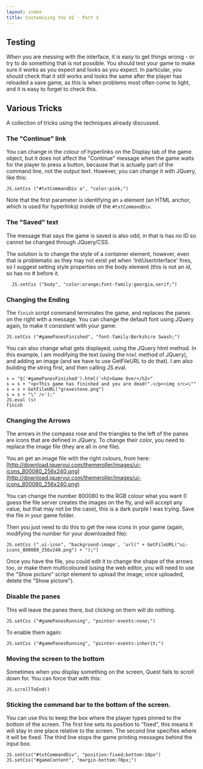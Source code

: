 ```yaml
---
layout: index
title: Customising the UI - Part 3
---
```


Testing
-------

When you are messing with the interface, it is easy to get things wrong - or try to do something that is not possible. You should test your game to make sure it works as you expect and looks as you expect. In particular, you should check that it still works and looks the same after the player has reloaded a save game, as this is when problems most often come to light, and it is easy to forget to check this.


Various Tricks
--------------

A collection of tricks using the techniques already discussed.

### The "Continue" link

You can change in the colour of hyperlinks on the Display tab of the game object, but it does not affect the "Continue" message when the game waits for the player to press a button, because that is actually part of the command line, not the output text. However, you can change it with JQuery, like this:

```
JS.setCss ("#txtCommandDiv a", "color:pink;")
```

Note that the first parameter is identifying an `a` element (an HTML anchor, which is used for hyperlinks) inside of the `#txtCommandDiv`.


### The "Saved" text

The message that says the game is saved is also odd, in that is has no ID so cannot be changed through JQuery/CSS.

The solution is to change the style of a container element, however, even that is problematic as they may not exist yet when 'InitUserInterface' fires, so I suggest setting style properties on the body element (this is not an id, so has no # before it.

```
  JS.setCss ("body", "color:orange;font-family:georgia,serif;")
```

### Changing the Ending

The `finish` script command terminates the game, and replaces the panes on the right with a message. You can change the default font using JQuery again, to make it consistent with your game:

```
JS.setCss ("#gamePanesFinished", "font-family:Berkshire Swash;")
```

You can also change what gets displayed, using the JQuery html method. In this example, I am modifying the text (using the `html` method of JQuery), and adding an image (and we have to use GetFileURL to do that). I am also building the string first, and then calling JS.eval.

```
s = "$('#gamePanesFinished').html('<h2>Game Over</h2>"
s = s + "<p>This game has finished and you are dead!".</p><img src=\""
s = s + GetFileURL("gravestone.png")
s = s + "\" />');"
JS.eval (s)
finish
```

### Changing the Arrows

The arrows in the compass rose and the triangles to the left of the panes are icons that are defined in JQuery. To change their color, you need to replace the image file (they are all in one file).

You an get an image file with the right colours, from here:
[http://download.jqueryui.com/themeroller/images/ui-icons_800080_256x240.png](http://download.jqueryui.com/themeroller/images/ui-icons_800080_256x240.png)

You can change the number 800080 to the RGB colour what you want (I guess the file server creates the images on the fly, and will accept any value, but that may not be the case), this is a dark purple I was trying. Save the file in your game folder.

Then you just need to do this to get the new icons in your game (again, modifying the number for your downloaded file):

```
JS.setCss (".ui-icon", "background-image', 'url(" + GetFileURL("ui-icons_800080_256x240.png") + ");")
```

Once you have the file, you could edit it to change the shape of the arrows too, or make them multicoloured (using the web editor, you will need to use the "Show picture" script element to upload the image; once uploaded, delete the "Show picture").


### Disable the panes

This will leave the panes there, but clicking on them will do nothing.

```
JS.setCss ("#gamePanesRunning", "pointer-events:none;")
```

To enable them again:

```
JS.setCss ("#gamePanesRunning", "pointer-events:inherit;")
```


### Moving the screen to the bottom

Sometimes when you display something on the screen, Quest fails to scroll down for. You can force that with this:

```
JS.scrollToEnd()
```

### Sticking the command bar to the bottom of the screen.

You can use this to keep the box where the player types pinned to the bottom of the screen. The first line sets its position to "fixed", this means it will stay in one place relative to the screen. The second line specifies where it will be fixed. The third line stops the game printing messages behind the input box.

```
JS.setCss("#txtCommandDiv", "position:fixed;bottom:10px")
JS.setCss("#gameContent", "margin-bottom:70px;")
```

